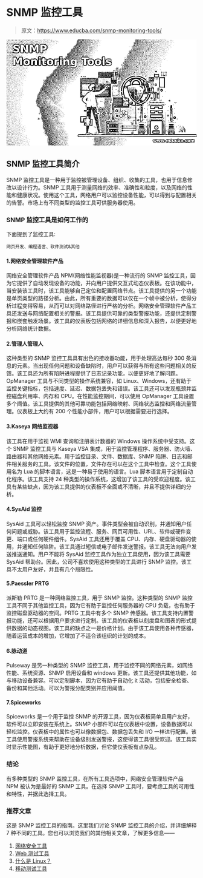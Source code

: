 # SNMP 监控工具

> 原文：<https://www.educba.com/snmp-monitoring-tools/>

![SNMP Monitoring Tools](img/353f911049b99143ceb5a7c66aeeb2aa.png)



## SNMP 监控工具简介

SNMP 监控工具是一种用于监控被管理设备、组织、收集的工具，也用于信息修改以设计行为。SNMP 工具用于测量网络的效率、准确性和粒度，以及网络的性能和健康状况。使用这个工具，网络用户可以监控设备性能，可以得到与配置相关的告警。市场上有不同类型的监控工具可供服务器使用。

### SNMP 监控工具是如何工作的

下面提到了监控工具:

<small>网页开发、编程语言、软件测试&其他</small>

#### 1.网络安全管理软件产品

网络安全管理软件产品 NPM(网络性能监视器)是一种流行的 SNMP 监控工具，因为它提供了自动发现设备的功能，并向用户提供交互式动态仪表板。在该功能中，当安装该工具时，该工具能够自己定位和配置网络节点。该工具提供的另一个功能是单页类型的路径分析。由此，所有重要的数据可以仅在一个帧中被分析，使得分析过程变得容易，从而可以对网络路径进行严格的分析。网络安全管理软件产品工具还发送与网络配置相关的警报。该工具提供可靠的类型警报功能，还提供定制警报和嵌套触发场景。该工具的仪表板包括网络的详细信息和深入报告，以便更好地分析网络统计数据。

#### 2.管理人管理人

这种类型的 SNMP 监控工具具有出色的接收器功能，用于处理高达每秒 300 条消息的元素。当出现任何问题和设备缺陷时，用户可以获得与所有这些问题相关的反馈。该工具还为所有陷阱进程提供了日志记录功能，以便更好地了解问题。OpManager 工具与不同类型的操作系统兼容，如 Linux、Windows，还有助于监控关键指标，包括速度、延迟、数据包丢失和错误。该工具还可以发现瓶颈并监控磁盘利用率、内存和 CPU。在性能监控期间，可以使用 OpManager 工具设置多个阈值。该工具提供的其他可靠功能包括网络映射、网络状态监控和网络流量管理。仪表板上大约有 200 个性能小部件，用户可以根据需要进行选择。

#### 3.Kaseya 网络监视器

该工具在用于监视 WMI 查询和注册表计数器的 Windows 操作系统中受支持。这个 SNMP 监控工具与 Kaseya VSA 集成，用于监控管理程序、服务器、防火墙、路由器和其他网络元素。用于监控目录、文件、数据库、SNMP 陷阱、日志和邮件相关服务的工具。该文件的位置，文件存在可以在这个工具中检查。这个工具使用名为 Lua 的脚本语言，这是一种易于使用的语言。Lua 脚本语言用于定制自动化程序。该工具支持 24 种类型的操作系统，这增加了该工具的受欢迎程度。该工具有某些缺点，因为该工具提供的仪表板不全面或不清晰，并且不提供详细的分析。

#### 4.SysAid 监控

SysAid 工具可以轻松监控 SNMP 资产。事件类型会被自动识别，并通知用户任何问题或威胁。该工具用于监控流程、服务、网页可用性、URL、软件或硬件变更、端口或任何硬件组件。SysAid 工具还用于覆盖 CPU、内存、硬盘驱动器的使用，并通知任何陷阱。该工具通过短信或电子邮件发送警报。该工具无法向用户发送推送通知。用户不能将 SysAid 监控工具作为独立工具使用，因为该工具需要 SysAid 帮助台。因此，公司不喜欢使用这种类型的工具进行 SNMP 监控。该工具不太用户友好，并且有几个局限性。

#### 5.Paessler PRTG

派斯勒 PRTG 是一种网络监控工具，用于 SNMP 监控。这种类型的 SNMP 监控工具不同于其他监控工具，因为它有助于监控任何服务器的 CPU 负载，也有助于监控磁盘驱动器的空间。PRTG 工具中有多个 SNMP 传感器。该工具支持内置警报功能，还可以根据用户要求进行定制。该工具的仪表板以刻度盘和图表的形式提供数据的动态视图。该工具的缺点之一是价格计划。由于该工具使用各种传感器，随着运营成本的增加，它增加了不适合该组织的计划的成本。

#### 6.脉动道

Pulseway 是另一种类型的 SNMP 监控工具，用于监控不同的网络元素，如网络性能、系统资源、SNMP 启用设备和 windows 更新。该工具还提供其他功能，如与移动设备兼容。可以定制脚本，因为它有助于自动化 it 活动，包括安全检查、备份和其他活动。可以为警报分配类别并应用阈值。

#### 7.Spiceworks

Spiceworks 是一个用于监控 SNMP 的开源工具，因为仪表板简单且用户友好，软件可以立即安装在系统上。SNMP 小部件可以在仪表板中设置，设备数据可以轻松监控。仪表板中的属性也可以像数据包、数据包丢失和 I/O 一样进行配置。该工具使用警报系统来帮助在设备级别发送警报，这使得该工具很受欢迎。该工具实时显示性能图，有助于更好地分析数据，但它使仪表板有点杂乱。

### 结论

有多种类型的 SNMP 监控工具，在所有工具选项中，网络安全管理软件产品 NPM 被认为是最好的 SNMP 工具。在选择 SNMP 工具时，要考虑工具的可用性和特性，并据此选择工具。

### 推荐文章

这是 SNMP 监控工具的指南。这里我们讨论 SNMP 监控工具的介绍，并详细解释 7 种不同的工具。您也可以浏览我们的其他相关文章，了解更多信息——

1.  [网络安全工具](https://www.educba.com/cyber-security-tools/)
2.  [Web 测试工具](https://www.educba.com/web-testing-tools/)
3.  [什么是 Linux？](https://www.educba.com/what-is-linux/)
4.  [移动测试工具](https://www.educba.com/mobile-testing-tools/)





